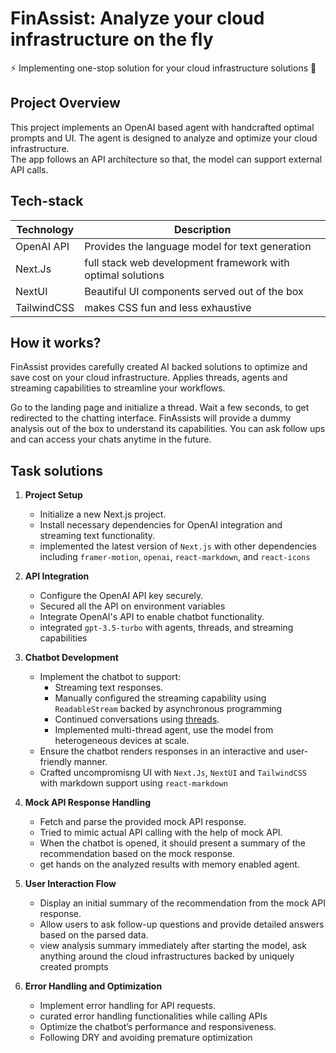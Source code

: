 # FinAssist: Analyze your cloud infrastructure on the fly  

⚡ Implementing one-stop solution for your cloud infrastructure solutions 💪

## Project Overview

This project implements an OpenAI based agent with handcrafted optimal prompts and UI. The agent is designed to analyze and optimize your cloud infrastructure.  
The app follows an API architecture so that, the model can support external API calls.

## Tech-stack

| Technology | Description                                                           |
|------------|-----------------------------------------------------------------------|
| OpenAI API | Provides the language model for text generation                       |
| Next.Js    | full stack web development framework with optimal solutions           |
| NextUI     | Beautiful UI components served out of the box                         |
| TailwindCSS| makes CSS fun and less exhaustive                                     |

## How it works?

FinAssist provides carefully created AI backed solutions to optimize and save cost on your cloud infrastructure. Applies threads, agents and streaming capabilities to streamline your workflows.

Go to the landing page and initialize a thread. Wait a few seconds, to get redirected to the chatting interface. FinAssists will provide a dummy analysis out of the box to understand its capabilities. You can ask follow ups and can access your chats anytime in the future.

## Task solutions

1. **Project Setup**
    - Initialize a new Next.js project.
    - Install necessary dependencies for OpenAI integration and streaming text functionality.

    * implemented the latest version of `Next.js` with other dependencies including `framer-motion`, `openai`, `react-markdown`, and `react-icons` 

2. **API Integration**
    - Configure the OpenAI API key securely.
    * Secured all the API on environment variables
    - Integrate OpenAI's API to enable chatbot functionality.
    * integrated `gpt-3.5-turbo` with agents, threads, and streaming capabilities

3. **Chatbot Development**
    - Implement the chatbot to support:
        - Streaming text responses.
        * Manually configured the streaming capability using `ReadableStream` backed by asynchronous programming
        - Continued conversations using [threads](https://platform.openai.com/docs/api-reference/threads).
        * Implemented multi-thread agent, use the model from heterogeneous devices at scale.
    - Ensure the chatbot renders responses in an interactive and user-friendly manner.
    * Crafted uncompromisng UI with `Next.Js`, `NextUI` and `TailwindCSS` with markdown support using `react-markdown`

4. **Mock API Response Handling**
    - Fetch and parse the provided mock API response.
    * Tried to mimic actual API calling with the help of mock API.
    - When the chatbot is opened, it should present a summary of the recommendation based on the mock response.
    * get hands on the analyzed results with memory enabled agent.

5. **User Interaction Flow**
    - Display an initial summary of the recommendation from the mock API response.
    - Allow users to ask follow-up questions and provide detailed answers based on the parsed data.
    * view analysis summary immediately after starting the model, ask anything around the cloud infrastructures backed by uniquely created prompts
6. **Error Handling and Optimization**
    - Implement error handling for API requests.
    * curated error handling functionalities while calling APIs
    - Optimize the chatbot’s performance and responsiveness.
    * Following DRY and avoiding premature optimization
